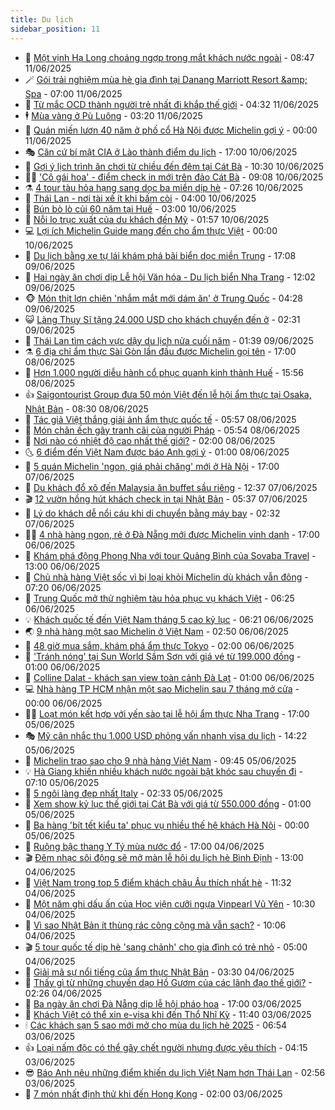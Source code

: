 ```yaml
---
title: Du lịch
sidebar_position: 11
---
```


<!-- vnexpress-du-lich:START -->
- 💂 [Một vịnh Hạ Long choáng ngợp trong mắt khách nước ngoài](https://vnexpress.net/mot-vinh-ha-long-choang-ngop-trong-mat-khach-nuoc-ngoai-4897423.html) - 08:47 11/06/2025
- 🪄 [Gói trải nghiệm mùa hè gia đình tại Danang Marriott Resort &amp;amp; Spa](https://vnexpress.net/goi-trai-nghiem-mua-he-gia-dinh-tai-danang-marriott-resort-spa-4896959.html) - 07:00 11/06/2025
- 🦅 [Từ mắc OCD thành người trẻ nhất đi khắp thế giới](https://vnexpress.net/tu-mac-ocd-thanh-nguoi-tre-nhat-di-khap-the-gioi-4897246.html) - 04:32 11/06/2025
- 🕴 [Mùa vàng ở Pù Luông](https://vnexpress.net/mua-vang-o-pu-luong-4897034.html) - 03:20 11/06/2025
- 👀 [Quán miến lươn 40 năm ở phố cổ Hà Nội được Michelin gợi ý](https://vnexpress.net/quan-mien-luon-40-nam-o-pho-co-ha-noi-duoc-michelin-goi-y-4896430.html) - 00:00 11/06/2025
- 🎭 [Căn cứ bí mật CIA ở Lào thành điểm du lịch](https://vnexpress.net/can-cu-bi-mat-cia-o-lao-thanh-diem-du-lich-4897045.html) - 17:00 10/06/2025
- 🦒 [Gợi ý lịch trình ăn chơi từ chiều đến đêm tại Cát Bà](https://vnexpress.net/goi-y-lich-trinh-an-choi-tu-chieu-den-dem-tai-cat-ba-4896950.html) - 10:30 10/06/2025
- 👨‍🏫 [&#39;Cô gái hoa&#39; - điểm check in mới trên đảo Cát Bà](https://vnexpress.net/co-gai-hoa-diem-check-in-moi-tren-dao-cat-ba-4896351.html) - 09:08 10/06/2025
- ⚗️ [4 tour tàu hỏa hạng sang dọc ba miền dịp hè](https://vnexpress.net/4-tour-tau-hoa-hang-sang-doc-ba-mien-dip-he-4889882.html) - 07:26 10/06/2025
- 🥸 [Thái Lan - nơi tài xế ít khi bấm còi](https://vnexpress.net/thai-lan-noi-tai-xe-it-khi-bam-coi-4896798.html) - 04:00 10/06/2025
- 🤠 [Bún bò lò củi 60 năm tại Huế](https://vnexpress.net/bun-bo-lo-cui-60-nam-tai-hue-4896515.html) - 03:00 10/06/2025
- 🚀 [Nỗi lo trục xuất của du khách đến Mỹ](https://vnexpress.net/noi-lo-truc-xuat-cua-du-khach-den-my-4896675.html) - 01:57 10/06/2025
- 💻 [Lợi ích Michelin Guide mang đến cho ẩm thực Việt](https://vnexpress.net/loi-ich-michelin-guide-mang-den-cho-am-thuc-viet-4896166.html) - 00:00 10/06/2025
- 💼 [Du lịch bằng xe tự lái khám phá bãi biển dọc miền Trung](https://vnexpress.net/du-lich-bang-xe-tu-lai-kham-pha-bai-bien-doc-mien-trung-4895732.html) - 17:08 09/06/2025
- 🤡 [Hai ngày ăn chơi dịp Lễ hội Văn hóa - Du lịch biển Nha Trang](https://vnexpress.net/hai-ngay-an-choi-dip-le-hoi-van-hoa-du-lich-bien-nha-trang-4896626.html) - 12:02 09/06/2025
- 🐵 [Món thịt lợn chiên &#39;nhắm mắt mới dám ăn&#39; ở Trung Quốc](https://vnexpress.net/mon-thit-lon-chien-nham-mat-moi-dam-an-o-trung-quoc-4896258.html) - 04:28 09/06/2025
- 😺 [Làng Thụy Sĩ tặng 24.000 USD cho khách chuyển đến ở](https://vnexpress.net/lang-thuy-si-tang-24-000-usd-cho-khach-chuyen-den-o-4896232.html) - 02:31 09/06/2025
- 🌈 [Thái Lan tìm cách vực dậy du lịch nửa cuối năm](https://vnexpress.net/thai-lan-tim-cach-vuc-day-du-lich-nua-cuoi-nam-4895816.html) - 01:39 09/06/2025
- ⚗️ [6 địa chỉ ẩm thực Sài Gòn lần đầu được Michelin gọi tên](https://vnexpress.net/6-dia-chi-am-thuc-sai-gon-lan-dau-duoc-michelin-goi-ten-4895643.html) - 17:00 08/06/2025
- 👀 [Hơn 1.000 người diễu hành cổ phục quanh kinh thành Huế](https://vnexpress.net/hon-1-000-nguoi-dieu-hanh-co-phuc-quanh-kinh-thanh-hue-4896132.html) - 15:56 08/06/2025
- 👍 [Saigontourist Group đưa 50 món Việt đến lễ hội ẩm thực tại Osaka, Nhật Bản](https://vnexpress.net/saigontourist-group-dua-50-mon-viet-den-le-hoi-am-thuc-tai-osaka-nhat-ban-4895829.html) - 08:30 08/06/2025
- 💄 [Tác giả Việt thắng giải ảnh ẩm thực quốc tế](https://vnexpress.net/tac-gia-viet-thang-giai-anh-am-thuc-quoc-te-4896023.html) - 05:57 08/06/2025
- 🥷 [Món chân ếch gây tranh cãi của người Pháp](https://vnexpress.net/mon-chan-ech-gay-tranh-cai-cua-nguoi-phap-4895937.html) - 05:54 08/06/2025
- 📝 [Nơi nào có nhiệt độ cao nhất thế giới?](https://vnexpress.net/noi-nao-co-nhiet-do-cao-nhat-the-gioi-4895927.html) - 02:00 08/06/2025
- 🌜 [6 điểm đến Việt Nam được báo Anh gợi ý](https://vnexpress.net/6-diem-den-viet-nam-duoc-bao-anh-goi-y-4895837.html) - 01:00 08/06/2025
- 📝 [5 quán Michelin &#39;ngon, giá phải chăng&#39; mới ở Hà Nội](https://vnexpress.net/5-quan-michelin-ngon-gia-phai-chang-moi-o-ha-noi-4894717.html) - 17:00 07/06/2025
- 🧰 [Du khách đổ xô đến Malaysia ăn buffet sầu riêng](https://vnexpress.net/du-khach-do-xo-den-malaysia-an-buffet-sau-rieng-4895805.html) - 12:37 07/06/2025
- 🎬 [12 vườn hồng hút khách check in tại Nhật Bản](https://vnexpress.net/12-vuon-hong-hut-khach-check-in-tai-nhat-ban-4895743.html) - 05:37 07/06/2025
- 🧐 [Lý do khách dễ nổi cáu khi di chuyển bằng máy bay](https://vnexpress.net/ly-do-khach-de-noi-cau-khi-di-chuyen-bang-may-bay-4895698.html) - 02:32 07/06/2025
- 👨‍🏫 [4 nhà hàng ngon, rẻ ở Đà Nẵng mới được Michelin vinh danh](https://vnexpress.net/4-nha-hang-ngon-re-o-da-nang-moi-duoc-michelin-vinh-danh-4894969.html) - 17:00 06/06/2025
- 🦣 [Khám phá động Phong Nha với tour Quảng Bình của Sovaba Travel](https://vnexpress.net/kham-pha-dong-phong-nha-voi-tour-quang-binh-cua-sovaba-travel-4894869.html) - 13:00 06/06/2025
- 🌋 [Chủ nhà hàng Việt sốc vì bị loại khỏi Michelin dù khách vẫn đông](https://vnexpress.net/chu-nha-hang-viet-soc-vi-bi-loai-khoi-michelin-du-khach-van-dong-4895371.html) - 07:20 06/06/2025
- 🦄 [Trung Quốc mở thử nghiệm tàu hỏa phục vụ khách Việt](https://vnexpress.net/trung-quoc-mo-thu-nghiem-tau-hoa-phuc-vu-khach-viet-4895360.html) - 06:25 06/06/2025
- 💡 [Khách quốc tế đến Việt Nam tháng 5 cao kỷ lục](https://vnexpress.net/khach-quoc-te-den-viet-nam-thang-5-cao-ky-luc-4895363.html) - 06:21 06/06/2025
- 🌏 [9 nhà hàng một sao Michelin ở Việt Nam](https://vnexpress.net/9-nha-hang-mot-sao-michelin-o-viet-nam-4895154.html) - 02:50 06/06/2025
- 💂 [48 giờ mua sắm, khám phá ẩm thực Tokyo](https://vnexpress.net/48-gio-mua-sam-kham-pha-am-thuc-tokyo-4894592.html) - 02:00 06/06/2025
- 🤩 [&#39;Tránh nóng&#39; tại Sun World Sầm Sơn với giá vé từ 199.000 đồng](https://vnexpress.net/tranh-nong-tai-sun-world-sam-son-voi-gia-ve-tu-199-000-dong-4895053.html) - 01:00 06/06/2025
- 💪 [Colline Dalat - khách sạn view toàn cảnh Đà Lạt](https://vnexpress.net/colline-dalat-khach-san-view-toan-canh-da-lat-4887936.html) - 01:00 06/06/2025
- 💻 [Nhà hàng TP HCM nhận một sao Michelin sau 7 tháng mở cửa](https://vnexpress.net/nha-hang-tp-hcm-nhan-mot-sao-michelin-sau-7-thang-mo-cua-4895151.html) - 00:00 06/06/2025
- 🧑‍💻 [Loạt món kết hợp với yến sào tại lễ hội ẩm thực Nha Trang](https://vnexpress.net/loat-mon-ket-hop-voi-yen-sao-tai-le-hoi-am-thuc-nha-trang-4895110.html) - 17:00 05/06/2025
- 🎭 [Mỹ cân nhắc thu 1.000 USD phỏng vấn nhanh visa du lịch](https://vnexpress.net/my-can-nhac-thu-1-000-usd-phong-van-nhanh-visa-du-lich-4895091.html) - 14:22 05/06/2025
- 🧐 [Michelin trao sao cho 9 nhà hàng Việt Nam](https://vnexpress.net/michelin-trao-sao-cho-9-nha-hang-viet-nam-4894994.html) - 09:45 05/06/2025
- 💡 [Hà Giang khiến nhiều khách nước ngoài bật khóc sau chuyến đi](https://vnexpress.net/ha-giang-khien-nhieu-khach-nuoc-ngoai-bat-khoc-sau-chuyen-di-4894855.html) - 07:10 05/06/2025
- 🌊 [5 ngôi làng đẹp nhất Italy](https://vnexpress.net/5-ngoi-lang-dep-nhat-italy-4894632.html) - 02:33 05/06/2025
- 🎃 [Xem show kỷ lục thế giới tại Cát Bà với giá từ 550.000 đồng](https://vnexpress.net/xem-show-ky-luc-the-gioi-tai-cat-ba-voi-gia-tu-550-000-dong-4894499.html) - 01:00 05/06/2025
- 🧠 [Ba hàng &#39;bít tết kiểu ta&#39; phục vụ nhiều thế hệ khách Hà Nội](https://vnexpress.net/ba-hang-bit-tet-kieu-ta-phuc-vu-nhieu-the-he-khach-ha-noi-4894356.html) - 00:00 05/06/2025
- 💄 [Ruộng bậc thang Y Tý mùa nước đổ](https://vnexpress.net/ruong-bac-thang-y-ty-mua-nuoc-do-4894308.html) - 17:00 04/06/2025
- 🎬 [Đêm nhạc sôi động sẽ mở màn lễ hội du lịch hè Bình Định](https://vnexpress.net/dem-nhac-soi-dong-se-mo-man-le-hoi-du-lich-he-binh-dinh-4894598.html) - 13:00 04/06/2025
- 🐻 [Việt Nam trong top 5 điểm khách châu Âu thích nhất hè](https://vnexpress.net/viet-nam-trong-top-5-diem-khach-chau-au-thich-nhat-he-4894579.html) - 11:32 04/06/2025
- 🌝 [Một năm ghi dấu ấn của Học viện cưỡi ngựa Vinpearl Vũ Yên](https://vnexpress.net/mot-nam-ghi-dau-an-cua-hoc-vien-cuoi-ngua-vinpearl-vu-yen-4894528.html) - 10:30 04/06/2025
- 🤩 [Vì sao Nhật Bản ít thùng rác công cộng mà vẫn sạch?](https://vnexpress.net/vi-sao-nhat-ban-it-thung-rac-cong-cong-ma-van-sach-4894490.html) - 10:06 04/06/2025
- 🎬 [5 tour quốc tế dịp hè &#39;sang chảnh&#39; cho gia đình có trẻ nhỏ](https://vnexpress.net/5-tour-quoc-te-dip-he-sang-chanh-cho-gia-dinh-co-tre-nho-4894251.html) - 05:00 04/06/2025
- 🦩 [Giải mã sự nổi tiếng của ẩm thực Nhật Bản](https://vnexpress.net/giai-ma-su-noi-tieng-cua-am-thuc-nhat-ban-4894286.html) - 03:30 04/06/2025
- 🦍 [Thấy gì từ những chuyến dạo Hồ Gươm của các lãnh đạo thế giới?](https://vnexpress.net/thay-gi-tu-nhung-chuyen-dao-ho-guom-cua-cac-lanh-dao-the-gioi-4893950.html) - 02:26 04/06/2025
- 👀 [Ba ngày ăn chơi Đà Nẵng dịp lễ hội pháo hoa](https://vnexpress.net/ba-ngay-an-choi-da-nang-dip-le-hoi-phao-hoa-4893768.html) - 17:00 03/06/2025
- 🧰 [Khách Việt có thể xin e-visa khi đến Thổ Nhĩ Kỳ](https://vnexpress.net/khach-viet-co-the-xin-e-visa-khi-den-tho-nhi-ky-4894112.html) - 11:40 03/06/2025
- 🕯 [Các khách sạn 5 sao mới mở cho mùa du lịch hè 2025](https://vnexpress.net/cac-khach-san-5-sao-moi-mo-cho-mua-du-lich-he-2025-4888886.html) - 06:54 03/06/2025
- 👍 [Loại nấm độc có thể gây chết người nhưng được yêu thích](https://vnexpress.net/loai-nam-doc-co-the-gay-chet-nguoi-nhung-duoc-yeu-thich-4887987.html) - 04:15 03/06/2025
- 😎 [Báo Anh nêu những điểm khiến du lịch Việt Nam hơn Thái Lan](https://vnexpress.net/bao-anh-neu-nhung-diem-khien-du-lich-viet-nam-hon-thai-lan-4893719.html) - 02:56 03/06/2025
- 🐘 [7 món nhất định thử khi đến Hong Kong](https://vnexpress.net/7-mon-nhat-dinh-thu-khi-den-hong-kong-4893632.html) - 02:00 03/06/2025<!-- vnexpress-du-lich:END -->

